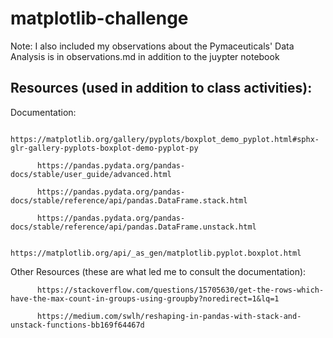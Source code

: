 # matplotlib-challenge

Note: I also included my observations about the Pymaceuticals' Data Analysis is in observations.md in addition to the juypter notebook

## Resources (used in addition to class activities):

Documentation:
          
          https://matplotlib.org/gallery/pyplots/boxplot_demo_pyplot.html#sphx-glr-gallery-pyplots-boxplot-demo-pyplot-py
          
          https://pandas.pydata.org/pandas-docs/stable/user_guide/advanced.html
          
          https://pandas.pydata.org/pandas-docs/stable/reference/api/pandas.DataFrame.stack.html
          
          https://pandas.pydata.org/pandas-docs/stable/reference/api/pandas.DataFrame.unstack.html
          
          https://matplotlib.org/api/_as_gen/matplotlib.pyplot.boxplot.html
          
Other Resources (these are what led me to consult the documentation):
          
          https://stackoverflow.com/questions/15705630/get-the-rows-which-have-the-max-count-in-groups-using-groupby?noredirect=1&lq=1
          
          https://medium.com/swlh/reshaping-in-pandas-with-stack-and-unstack-functions-bb169f64467d
